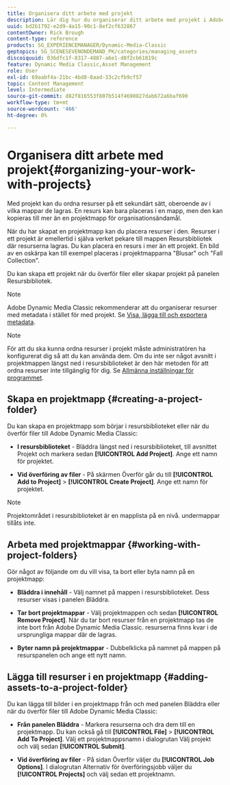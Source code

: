 ```yaml
---
title: Organisera ditt arbete med projekt
description: Lär dig hur du organiserar ditt arbete med projekt i Adobe Dynamic Media Classic.
uuid: bd2b1792-e2d9-4a15-90c1-8ef2cf632867
contentOwner: Rick Brough
content-type: reference
products: SG_EXPERIENCEMANAGER/Dynamic-Media-Classic
geptopics: SG_SCENESEVENONDEMAND_PK/categories/managing_assets
discoiquuid: 036dfc1f-8317-4887-a6e1-d8f2cb61819c
feature: Dynamic Media Classic,Asset Management
role: User
exl-id: 69aabf4a-21bc-4bd8-8aad-33c2cfb9cf57
topic: Content Management
level: Intermediate
source-git-commit: d82f816553f807b514f4690827dab672a6baf690
workflow-type: tm+mt
source-wordcount: '466'
ht-degree: 0%

---
```


# Organisera ditt arbete med projekt{#organizing-your-work-with-projects}

Med projekt kan du ordna resurser på ett sekundärt sätt, oberoende av i vilka mappar de lagras. En resurs kan bara placeras i en mapp, men den kan kopieras till mer än en projektmapp för organisationsändamål.

När du har skapat en projektmapp kan du placera resurser i den. Resurser i ett projekt är emellertid i själva verket pekare till mappen Resursbibliotek där resurserna lagras. Du kan placera en resurs i mer än ett projekt. En bild av en oskärpa kan till exempel placeras i projektmapparna &quot;Blusar&quot; och &quot;Fall Collection&quot;.

Du kan skapa ett projekt när du överför filer eller skapar projekt på panelen Resursbibliotek.

>[!NOTE]
>
>Adobe Dynamic Media Classic rekommenderar att du organiserar resurser med metadata i stället för med projekt. Se [Visa, lägga till och exportera metadata](viewing-adding-exporting-metadata.md).

>[!NOTE]
>
>För att du ska kunna ordna resurser i projekt måste administratören ha konfigurerat dig så att du kan använda dem. Om du inte ser något avsnitt i projektmappen längst ned i resursbiblioteket är den här metoden för att ordna resurser inte tillgänglig för dig. Se [Allmänna inställningar för programmet](application-setup.md#general-settings).

## Skapa en projektmapp {#creating-a-project-folder}

Du kan skapa en projektmapp som börjar i resursbiblioteket eller när du överför filer till Adobe Dynamic Media Classic:

* **I resursbiblioteket** - Bläddra längst ned i resursbiblioteket, till avsnittet Projekt och markera sedan **[!UICONTROL Add Project]**. Ange ett namn för projektet.

* **Vid överföring av filer** - På skärmen Överför går du till **[!UICONTROL Add to Project]** > **[!UICONTROL Create Project]**. Ange ett namn för projektet.

>[!NOTE]
>
>Projektområdet i resursbiblioteket är en mapplista på en nivå. undermappar tillåts inte.

## Arbeta med projektmappar {#working-with-project-folders}

Gör något av följande om du vill visa, ta bort eller byta namn på en projektmapp:

* **Bläddra i innehåll** - Välj namnet på mappen i resursbiblioteket. Dess resurser visas i panelen Bläddra.

* **Tar bort projektmappar** - Välj projektmappen och sedan **[!UICONTROL Remove Project]**. När du tar bort resurser från en projektmapp tas de inte bort från Adobe Dynamic Media Classic. resurserna finns kvar i de ursprungliga mappar där de lagras.

* **Byter namn på projektmappar** - Dubbelklicka på namnet på mappen på resurspanelen och ange ett nytt namn.

## Lägga till resurser i en projektmapp {#adding-assets-to-a-project-folder}

Du kan lägga till bilder i en projektmapp från och med panelen Bläddra eller när du överför filer till Adobe Dynamic Media Classic:

* **Från panelen Bläddra** - Markera resurserna och dra dem till en projektmapp. Du kan också gå till **[!UICONTROL File]** > **[!UICONTROL Add To Project]**. Välj ett projektmappsnamn i dialogrutan Välj projekt och välj sedan **[!UICONTROL Submit]**.

* **Vid överföring av filer** - På sidan Överför väljer du **[!UICONTROL Job Options]**. I dialogrutan Alternativ för överföringsjobb väljer du **[!UICONTROL Projects]** och välj sedan ett projektnamn.
